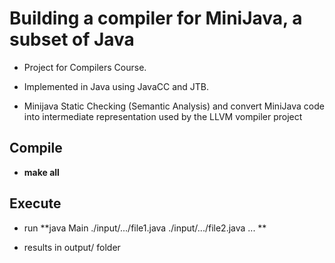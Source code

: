 # Building a compiler for MiniJava, a subset of Java

- Project for Compilers Course.

- Implemented in Java using JavaCC and JTB.

- Minijava Static Checking (Semantic Analysis) and convert MiniJava code into intermediate representation used by the LLVM vompiler project

## Compile

- **make all**

## Execute

- run **java Main ./input/.../file1.java ./input/.../file2.java ... **

- results in output/ folder
